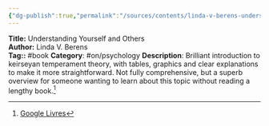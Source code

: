 ```yaml
---
{"dg-publish":true,"permalink":"/sources/contents/linda-v-berens-understanding-yourself-and-others/","noteIcon":"","created":"2023-03-08T17:14:21.272+01:00","updated":"2023-04-20T12:41:09.445+02:00"}
---
```


**Title:** Understanding Yourself and Others  
**Author:** Linda V. Berens  
**Tag::** #book 
**Category**: #on/psychology 
**Description**: Brilliant introduction to keirseyan temperament theory, with tables, graphics and clear explanations to make it more straightforward. Not fully comprehensive, but a superb overview for someone wanting to learn about this topic without reading a lengthy book.[^1]

[^1]: [Google Livres](https://books.google.fr/)